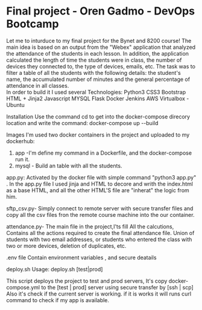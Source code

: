 <div>
    <h1>Final project - Oren Gadmo - DevOps Bootcamp</h1>
    Let me to inturduce to my final project for the Bynet and 8200 course!
    The main idea is based on an output from the "Webex" application that analyzed the attendance of the students in each lesson.
    In addition, the application calculated the length of time the students were in class, the number of devices they connected to, the type of devices, emails, etc.
    The task was to filter a table of all the students with the following details:
    the student's name, the accumulated number of minutes and the general percentage of attendance in all classes.
</div>
In order to build it I used several Technologies:
Python3
CSS3 
Bootstrap
HTML + Jinja2
Javascript
MYSQL
Flask
Docker
Jenkins
AWS
Virtualbox - Ubuntu

Installation
Use the command cd to get into the docker-compose direcory location and write the command:
docker-compose up --build

Images
I'm used two docker containers in the project and uploaded to my dockerhub:
1) app -I'm define my command in a Dockerfile, and the docker-compose run it.
2) mysql - Build an table with all the students.

app.py:
Activated by the docker file with simple command "python3 app.py" .
In the app.py file I used jinja and HTML to decore and writh the index.html as a base HTML, and all the other HTML'S file are "inherat" the logic from him. 

sftp_csv.py-
Simply connect to remote server with secure transfer files and copy all the csv files fron the remote course machine into the our container.

attendance.py-
The main file in the project,I'ts fill All the calcutions, Contains all the actions required to create the final attendance file. Union of students with two email addresses, or students who entered the class with two or more devices, deletion of duplicates, etc.

.env file
Contain environment variables , and secure deatails 

deploy.sh
Usage: deploy.sh [test|prod]

This script deploys the project to test and prod servers,
It's copy docker-compose.yml to the [test | prod] server using secure transfer by [ssh | scp]
Also it's check if the current server is working.
if it is works it will runs curl command to check if my app is available.
